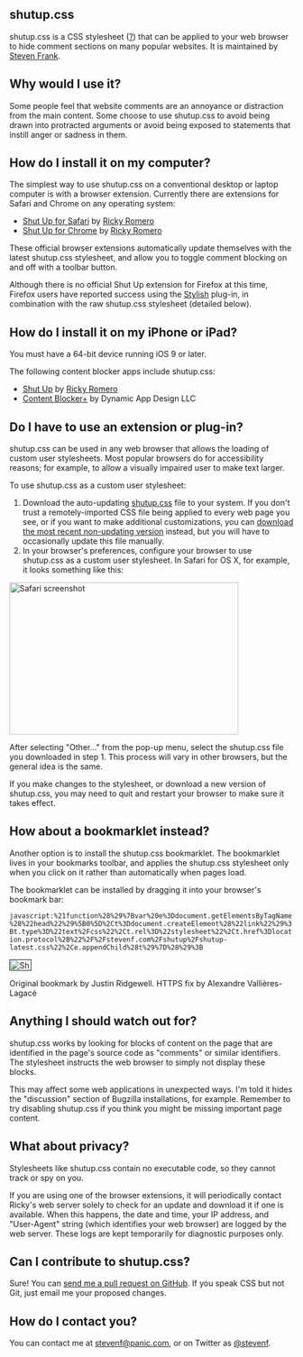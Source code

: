 ## shutup.css

shutup.css is a CSS stylesheet ([?](https://en.wikipedia.org/wiki/Style_sheet_(web_development))) that can be applied to your web browser to hide comment sections on many popular websites. It is maintained by [Steven Frank](http://stevenf.com/).

## Why would I use it?

Some people feel that website comments are an annoyance or distraction from the main content. Some choose to use shutup.css to avoid being drawn into protracted arguments or avoid being exposed to statements that instill anger or sadness in them.

## How do I install it on my computer?

The simplest way to use shutup.css on a conventional desktop or laptop computer is with a browser extension.  Currently there are extensions for Safari and Chrome on any operating system:

* [Shut Up for Safari](http://rickyromero.net/misc/SafariExtensions/ShutUp.safariextz) by [Ricky Romero](https://rickyromero.com)
* [Shut Up for Chrome](https://chrome.google.com/webstore/detail/oklfoejikkmejobodofaimigojomlfim?hl=en-US&amp;gl=US) by [Ricky Romero](https://rickyromero.com)

These official browser extensions automatically update themselves with the latest shutup.css stylesheet, and allow you to toggle comment blocking on and off with a toolbar button.

Although there is no official Shut Up extension for Firefox at this time, Firefox users have reported success using the [Stylish](http://userstyles.org/) plug-in, in combination with the raw shutup.css stylesheet (detailed below).

## How do I install it on my iPhone or iPad?

You must have a 64-bit device running iOS 9 or later.

The following content blocker apps include shutup.css:

* [Shut Up](https://itunes.apple.com/us/app/shut-up-comment-blocker/id1015043880?mt=8&amp;at=1l3vbmm) by [Ricky Romero](https://rickyromero.com)
* [Content Blocker+](https://geo.itunes.apple.com/us/app/content-blocker+/id1040960141?mt=8&amp;at=1l3vbmm) by Dynamic App Design LLC

## Do I have to use an extension or plug-in?

shutup.css can be used in any web browser that allows the loading of custom user stylesheets.  Most popular browsers do for accessibility reasons; for example, to allow a visually impaired user to make text larger.

To use shutup.css as a custom user stylesheet:

1. Download the auto-updating [shutup.css](http://stevenf.com/shutup/shutup.css) file to your system.
  If you don't trust a remotely-imported CSS file being applied to every web page you see, or if you want to make additional customizations, you can [download the most recent non-updating version](http://stevenf.com/shutup/shutup-latest.css) instead, but you will have to occasionally update this file manually.
2. In your browser's preferences, configure your browser to use shutup.css as a custom user stylesheet. In Safari for OS X, for example, it looks something like this:

<p><img src="https://stevenf.com/gfx/safariprefs.png" width="406" height="270" alt="Safari screenshot"></p>

After selecting "Other..." from the pop-up menu, select the shutup.css file you downloaded in step 1. This process will vary in other browsers, but the general idea is the same.

If you make changes to the stylesheet, or download a new version of shutup.css, you may need to quit and restart your browser to make sure it takes effect.

## How about a bookmarklet instead?

Another option is to install the shutup.css bookmarklet.  The bookmarklet lives in your bookmarks toolbar, and applies the shutup.css stylesheet only when you click on it rather than automatically when pages load.

The bookmarklet can be installed by dragging it into your browser's bookmark bar:

`javascript:%21function%28%29%7Bvar%20e%3Ddocument.getElementsByTagName%28%22head%22%29%5B0%5D%2Ct%3Ddocument.createElement%28%22link%22%29%3Bt.type%3D%22text%2Fcss%22%2Ct.rel%3D%22stylesheet%22%2Ct.href%3Dlocation.protocol%2B%22%2F%2Fstevenf.com%2Fshutup%2Fshutup-latest.css%22%2Ce.appendChild%28t%29%7D%28%29%3B`
<p><a href=""><img src="/web/20170419093034im_/https://stevenf.com/gfx/shh.png" width="39" height="20" alt="Shh!"></a></p>

Original bookmark by Justin Ridgewell. HTTPS fix by Alexandre Vallières-Lagacé

## Anything I should watch out for?

shutup.css works by looking for blocks of content on the page that are identified in the page's source code as "comments" or similar identifiers.  The stylesheet instructs the web browser to simply not display these blocks.

This may affect some web applications in unexpected ways. I'm told it hides the "discussion" section of Bugzilla installations, for example. Remember to try disabling shutup.css if you think you might be missing important page content.

## What about privacy?

Stylesheets like shutup.css contain no executable code, so they cannot track or spy on you.

If you are using one of the browser extensions, it will periodically contact Ricky's web server solely to check for an update and download it if one is available.  When this happens, the date and time, your IP address, and "User-Agent" string (which identifies your web browser) are logged by the web server.  These logs are kept temporarily for diagnostic purposes only.

## Can I contribute to shutup.css?

Sure! You can [send me a pull request on GitHub](https://github.com/panicsteve/shutup-css/edit/master/shutup.css).  If you speak CSS but not Git, just email me your proposed changes.

## How do I contact you?

You can contact me at [stevenf@panic.com](mailto:stevenf@panic.com), or on Twitter as [@stevenf](http://twitter.com/stevenf/).

